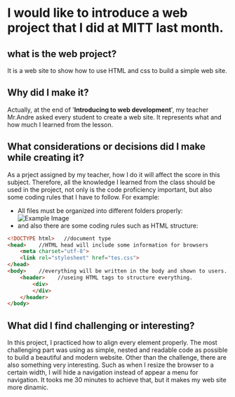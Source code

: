 # I would like to introduce a web project that I did at MITT last month.
## what is the web project?
It is a web site to show how to use HTML and css to build a simple web site.
## Why did I make it? 
Actually, at the end of '**Introducing to web development**', my teacher Mr.Andre asked every student to create a web site. It represents what and how much I learned from the lesson.
## What considerations or decisions did I make while creating it?
As a prject assigned by my teacher, how I do it will affect the score in this subject. Therefore, all the knowledge I learned from the class should be used in the project, not only is the code proficiency important, but also some coding rules that I have to follow. For example:
- All files must be organized into different folders properly:
![Example Image](images/folder.png) 
- and also there are some coding rules such as HTML structure:
```HTML
<!DOCTYPE html>   //document type
<head>    //HTML head will include some information for browsers
    <meta charset="utf-8">
    <link rel="stylesheet" href="tes.css">
</head>
<body>    //everything will be written in the body and shown to users.
    <header>    //useing HTML tags to structure everything.
        <div>
        </div>
    </header>
</body>
```
## What did I find challenging or interesting?
In this project, I practiced how to align every element properly. The most challenging part was using as simple, nested and readable code as possible to build a beautiful and modern website. Other than the challenge, there are also something very interesting. Such as when I resize the browser to a certain width, I will hide a navigation instead of appear a menu for navigation. It tooks me 30 minutes to achieve that, but it makes my web site more dinamic.


